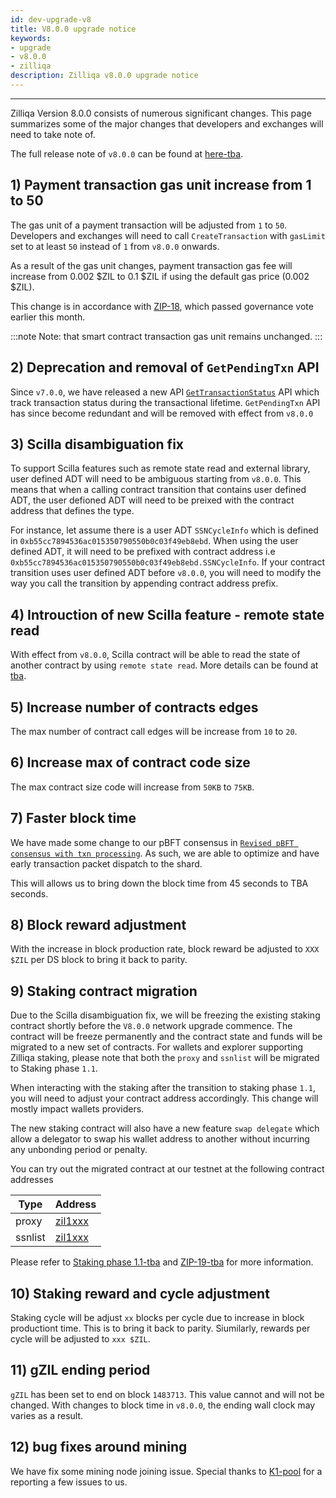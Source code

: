 ```yaml
---
id: dev-upgrade-v8
title: V8.0.0 upgrade notice
keywords: 
- upgrade
- v8.0.0
- zilliqa
description: Zilliqa v8.0.0 upgrade notice
---
```


---

Zilliqa Version 8.0.0 consists of numerous significant changes. This page summarizes some of the major changes that developers and exchanges 
will need to take note of.

The full release note of `v8.0.0` can be found at [here-tba]().

## 1) Payment transaction gas unit increase from 1 to 50 

The gas unit of a payment transaction will be adjusted from `1` to `50`. Developers and exchanges will need to call 
`CreateTransaction` with `gasLimit` set to at least `50` instead of `1` from `v8.0.0` onwards.

As a result of the gas unit changes, payment transaction gas fee will increase from 0.002 $ZIL to 0.1 $ZIL if using the default gas price (0.002 $ZIL).

This change is in accordance with [ZIP-18](https://github.com/Zilliqa/ZIP/blob/master/zips/zip-18.md), which passed governance vote earlier this month.

:::note
Note: that smart contract transaction gas unit remains unchanged.
:::

## 2) Deprecation and removal of `GetPendingTxn` API

Since `v7.0.0`, we have released a new API [`GetTransactionStatus`](https://dev.zilliqa.com/docs/apis/api-transaction-get-transaction-status) API which 
track transaction status during the transactional lifetime. `GetPendingTxn` API has since become redundant and will be removed with effect from `v8.0.0`

## 3) Scilla disambiguation fix

To support Scilla features such as remote state read and external library, user defined ADT will need to be ambiguous starting from `v8.0.0`. This means 
that when a calling contract transition that contains user defined ADT, the user defioned ADT will need to be preixed with the contract address that defines 
the type. 

For instance, let assume there is a user ADT `SSNCycleInfo` which is defined in `0xb55cc7894536ac015350790550b0c03f49eb8ebd`. When using the user defined ADT, 
it will need to be prefixed with contract address i.e `0xb55cc7894536ac015350790550b0c03f49eb8ebd.SSNCycleInfo`. If your contract transition uses user defined 
ADT before `v8.0.0`, you will need to modify the way you call the transition by appending contract address prefix. 

## 4) Introuction of new Scilla feature - remote state read

With effect from `v8.0.0`, Scilla contract will be able to read the state of another contract by using `remote state read`. More details can be found at [tba]().

## 5) Increase number of contracts edges

The max number of contract call edges will be increase from `10` to `20`.

## 6) Increase max of contract code size

The max contract size code will increase from `50KB` to `75KB`. 

## 7) Faster block time

We have made some change to our pBFT consensus in [`Revised pBFT consensus with txn processing`](https://github.com/Zilliqa/Zilliqa/pull/2216). As such, we are able to 
optimize and have early transaction packet dispatch to the shard. 

This will allows us to bring down the block time from 45 seconds to TBA seconds.

## 8) Block reward adjustment 

With the increase in block production rate, block reward be adjusted to `XXX $ZIL` per DS block to bring it back to parity.

## 9) Staking contract migration

Due to the Scilla disambiguation fix, we will be freezing the existing staking contract shortly before the `V8.0.0` network upgrade commence. The contract will be 
freeze permanently and the contract state and funds will be migrated to a new set of contracts. For wallets and explorer supporting Zilliqa staking, please note that 
both the `proxy` and `ssnlist` will be migrated to Staking phase `1.1`. 

When interacting with the staking after the transition to staking phase `1.1`, you will need to adjust your contract address accordingly. This change will mostly impact
wallets providers. 

The new staking contract will also have a new feature `swap delegate` which allow a delegator to swap his wallet address to another without incurring
any unbonding period or penalty. 

You can try out the migrated contract at our testnet at the following contract addresses

| Type    | Address |
| ------- | ------- |
| proxy   | [zil1xxx]() |
| ssnlist | [zil1xxx]() |

Please refer to [Staking phase 1.1-tba]() and [ZIP-19-tba]() for more information. 

## 10) Staking reward and cycle adjustment 

Staking cycle will be adjust `xx` blocks per cycle due to increase in block productiont time. This is to bring it back to parity. Siumilarly, rewards per cycle will 
be adjusted to `xxx $ZIL`.

## 11) gZIL ending period

`gZIL` has been set to end on block `1483713`. This value cannot and will not be changed. With changes to block time in `v8.0.0`, the ending wall clock may varies as a result.

## 12) bug fixes around mining

We have fix some mining node joining issue. Special thanks to [K1-pool](https://k1pool.com/pool/zil) for a reporting a few issues to us.
